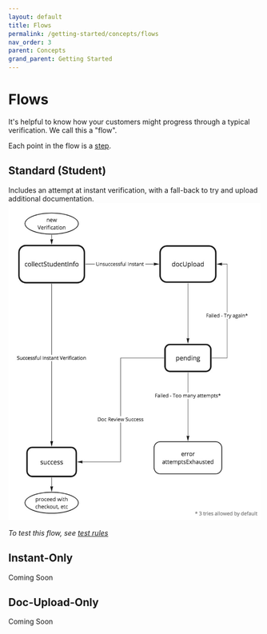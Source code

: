 ```yaml
---
layout: default
title: Flows
permalink: /getting-started/concepts/flows
nav_order: 3
parent: Concepts
grand_parent: Getting Started
---
```


# Flows
It's helpful to know how your customers might progress through a typical verification. We call this a "flow".

Each point in the flow is a [step](./steps).

## Standard (Student)
Includes an attempt at instant verification, with a fall-back to try and upload additional documentation.
![Standard Flow](/assets/img/student_standard_flow.jpg)

*To test this flow, see [test rules](./test-rules)*

## Instant-Only
Coming Soon

## Doc-Upload-Only
Coming Soon